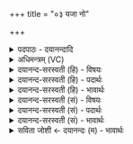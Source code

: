 +++
title = "०३ यजा नो"

+++
<details><summary>पदपाठः - दयानन्दादि</summary>

यज॑। नः॒। मि॒त्रावरु॑णा। यज॑। दे॒वान्। ऋ॒तम्। बृ॒हत्। अग्ने॑। यक्षि॑। स्वम्। दम॑म्। ३।
</details>

<details><summary>अधिमन्त्रम् (VC)</summary>

- अग्निर्देवता
- गोतम ऋषिः
- निचृद्गायत्री
- षड्जः
</details>

<details><summary>दयानन्द-सरस्वती (हि) - विषयः</summary>

विद्वान् मनुष्यों को क्या करना चाहिये, इस विषय को अगले मन्त्र में कहा है ॥
</details>

<details><summary>दयानन्द-सरस्वती (हि) - पदार्थः</summary>

पदार्थान्वयभाषाः -  हे (अग्ने) विद्वन् ! आप (नः) हमारे (मित्रावरुणा) मित्र और श्रेष्ठ जनों तथा (देवान्) विद्वानों का (यज) सत्कार कीजिये, (बृहत्) बड़े (ऋतम्) सत्य का (यज) उपदेश कीजिये, जिससे (स्वम्) अपने (दमम्) घर को (यक्षि) संगत कीजिये ॥३ ॥
</details>

<details><summary>दयानन्द-सरस्वती (हि) - भावार्थः</summary>

भावार्थभाषाः -  हे विद्वान् मनुष्यो ! हमारे मित्र, श्रेष्ठ और विद्वानों का सत्कार करनेहारे सत्य के उपदेशक और अपने घर के कार्यों को सिद्ध करनेहारे तुम लोग होओ ॥३ ॥
</details>

<details><summary>दयानन्द-सरस्वती (सं) - विषयः</summary>

विद्वद्भिर्मनुष्यैः किं कार्य्यमित्याह ॥
</details>

<details><summary>दयानन्द-सरस्वती (सं) - पदार्थः</summary>

पदार्थान्वयभाषाः -  हे अग्ने ! त्वं नो मित्रावरुणा देवांश्च यज, बृहदृतं यज, येन स्वं दमं यक्षि ॥३ ॥
</details>

<details><summary>दयानन्द-सरस्वती (सं) - भावार्थः</summary>

भावार्थभाषाः -  हे विद्वांसो जनाः ! अस्माकं मित्रश्रेष्ठविदुषां सत्कर्त्तारः सत्योपदेशकाः स्वगृहकार्य्यसाधका यूयं भवत ॥३ ॥
</details>

<details><summary>सविता जोशी ← दयानन्दः (म) - भावार्थः</summary>

भावार्थभाषाः -  हे विद्वान माणसांनो ! तुम्ही आमचे मित्र, श्रेष्ठ माणसे व विद्वान यांचा सत्कार करून सत्याचा उपदेश करा व त्यामुळे तुम्हाला तुमच्या कार्यात सफलता प्राप्त होईल.
</details>